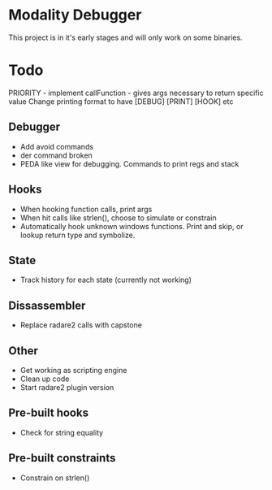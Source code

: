 # Modality Debugger

This project is in it's early stages and will only work on some binaries.

# Todo

PRIORITY - implement callFunction - gives args necessary to return specific value
Change printing format to have [DEBUG] [PRINT] [HOOK] etc

## Debugger
 - Add avoid commands
 - der command broken
 - PEDA like view for debugging. Commands to print regs and stack

## Hooks
 - When hooking function calls, print args
 - When hit calls like strlen(), choose to simulate or constrain
 - Automatically hook unknown windows functions. Print and skip, or lookup return type and symbolize.

## State
 - Track history for each state (currently not working)

## Dissassembler
 - Replace radare2 calls with capstone

## Other
 - Get working as scripting engine
 - Clean up code
 - Start radare2 plugin version

## Pre-built hooks
 - Check for string equality

## Pre-built constraints
 - Constrain on strlen()

